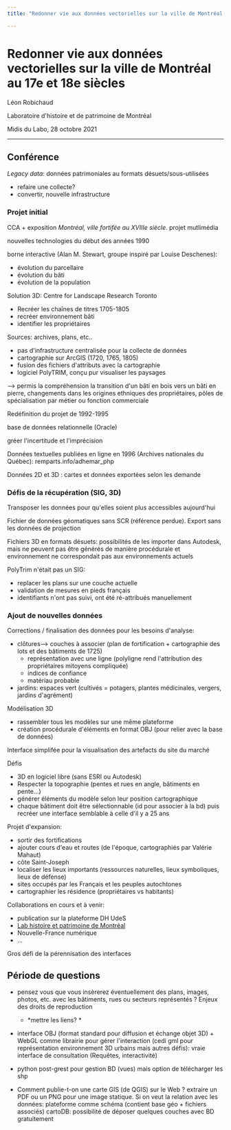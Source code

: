 ```yaml
---
title: "Redonner vie aux données vectorielles sur la ville de Montréal au 17e et 18e siècles"

---
```




# Redonner vie aux données vectorielles sur la ville de Montréal au 17e et 18e siècles



Léon Robichaud

Laboratoire d'histoire et de patrimoine de Montréal 

Midis du Labo, 28 octobre 2021

___

## Conférence

*Legacy data*: données patrimoniales au formats désuets/sous-utilisées

- refaire une collecte? 
- convertir, nouvelle infrastructure



### Projet initial

CCA + exposition *Montréal, ville fortifée au XVIIIe siècle*. projet mutlimédia

nouvelles technologies du début des années 1990

borne interactive (Alan M. Stewart, groupe inspiré par Louise Deschenes): 

- évolution du parcellaire
- évolution du bâti 
- évolution de la population

Solution 3D: Centre for Landscape Research Toronto

- Recréer les chaînes de titres 1705-1805
- recréer environnement bâti
- identifier les propriétaires

Sources: archives, plans, etc..

- pas d'infrastructure centralisée pour la collecte de données
- cartographie sur ArcGIS (1720, 1765, 1805)
- fusion des fichiers d'attributs avec la cartographie
- logiciel PolyTRIM, conçu pur visualiser les paysages

--> permis la compréhension la transition d'un bâti en bois vers un bâti en pierre, changements dans les origines ethniques des propriétaires, pôles de spécialisation par métier ou fonction commerciale

Redéfinition du projet de 1992-1995

base de données relationnelle (Oracle)

gréer l'incertitude et l'imprécision

Données textuelles publiées en ligne en 1996 (Archives nationales du Québec): remparts.info/adhemar_php

Données 2D et 3D : cartes et données exportées selon les demande



### Défis de la récupération (SIG, 3D)

Transposer les données pour qu'elles soient plus accessibles aujourd'hui

Fichier de données géomatiques sans SCR (référence perdue). Export sans les données de projection

Fichiers 3D en formats désuets: possibilités de les importer dans Autodesk, mais ne peuvent pas être générés de manière procédurale et environnement ne correspondait pas aux environnements actuels

PolyTrim n'était pas un SIG: 

- replacer les plans sur une couche actuelle
- validation de mesures en pieds français
- identifiants n'ont pas suivi, ont été ré-attribués manuellement

### Ajout de nouvelles données

Corrections / finalisation des données pour les besoins d'analyse: 

- clôtures--> couches à associer (plan de fortification + cartographie des lots et des bâtiments de 1725)
  - représentation avec une ligne (polyligne rend l'attribution des propriétaires mitoyens compliquée)
  - indices de confiance
  - matériau probable
- jardins: espaces vert (cultivés = potagers, plantes médicinales, vergers, jardins d'agrément)

Modélisation 3D

- rassembler tous les modèles sur une même plateforme
- création procédurale d'éléments en format OBJ (pour relier avec la base de données)

Interface simplifée pour la visualisation des artefacts du site du marché 

Défis

- 3D en logiciel libre (sans ESRI ou Autodesk)
- Respecter la topographie (pentes et rues en angle, bâtiments en pente...)
- générer éléments du modèle selon leur position cartographique
- chaque bâtiment doit être sélectionnable (id pour associer à la bd) puis recréer une interface semblable à celle d'il y a 25 ans

Projet d'expansion: 

- sortir des fortifications
- ajouter cours d'eau et routes (de l'époque, cartographiés par Valérie Mahaut)
- côte Saint-Joseph
- localiser les lieux importants (ressources naturelles, lieux symboliques, lieux de défense)
- sites occupés par les Français et les peuples autochtones
- cartographier les résidence (propriétaires vs habitants)

Collaborations en cours et à venir: 

- publication sur la plateforme DH UdeS
- [Lab histoire et patrimoine de Montréal](https://lhpm.uqam.ca/)
- Nouvelle-France numérique
- ...

Gros défi de la pérennisation des interfaces

## Période de questions

- pensez vous que vous insèrerez éventuellement des plans, images, photos, etc. avec les bâtiments, rues ou secteurs représentés ? Enjeux des droits de reproduction 
  - *mettre les liens? *

- interface OBJ (format standard pour diffusion et échange objet 3D)  + WebGL comme librairie pour gérer l'interaction (cedi gml pour représentation environnement 3D urbains mais autres défis): vraie interface de consultation (Requêtes, interactivité) 
- python post-grest pour gestion BD (vues) mais option de télécharger les shp
- Comment publie-t-on une carte GIS (de QGIS) sur le Web ? extraire un PDF ou un PNG pour une image statique. Si on veut la relation avec les données: plateforme comme schéma (contient base géo + fichiers associés) cartoDB: possibilité de déposer quelques couches avec BD gratuitement

